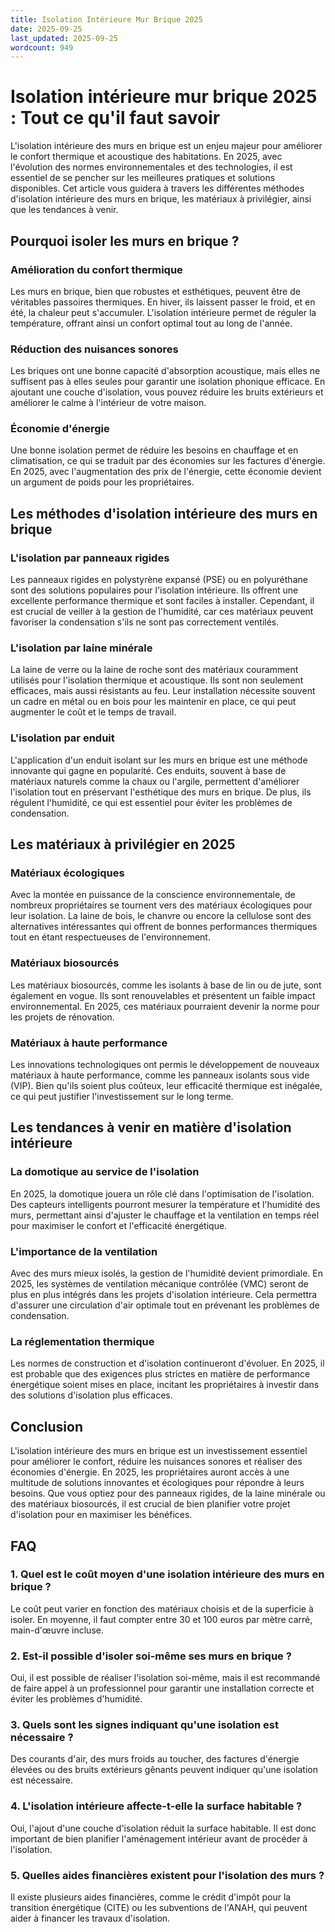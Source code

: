 ```yaml
---
title: Isolation Intérieure Mur Brique 2025
date: 2025-09-25
last_updated: 2025-09-25
wordcount: 949
---
```


# Isolation intérieure mur brique 2025 : Tout ce qu'il faut savoir

L'isolation intérieure des murs en brique est un enjeu majeur pour améliorer le confort thermique et acoustique des habitations. En 2025, avec l'évolution des normes environnementales et des technologies, il est essentiel de se pencher sur les meilleures pratiques et solutions disponibles. Cet article vous guidera à travers les différentes méthodes d'isolation intérieure des murs en brique, les matériaux à privilégier, ainsi que les tendances à venir.

## Pourquoi isoler les murs en brique ?

### Amélioration du confort thermique

Les murs en brique, bien que robustes et esthétiques, peuvent être de véritables passoires thermiques. En hiver, ils laissent passer le froid, et en été, la chaleur peut s'accumuler. L'isolation intérieure permet de réguler la température, offrant ainsi un confort optimal tout au long de l'année.

### Réduction des nuisances sonores

Les briques ont une bonne capacité d'absorption acoustique, mais elles ne suffisent pas à elles seules pour garantir une isolation phonique efficace. En ajoutant une couche d'isolation, vous pouvez réduire les bruits extérieurs et améliorer le calme à l'intérieur de votre maison.

### Économie d'énergie

Une bonne isolation permet de réduire les besoins en chauffage et en climatisation, ce qui se traduit par des économies sur les factures d'énergie. En 2025, avec l'augmentation des prix de l'énergie, cette économie devient un argument de poids pour les propriétaires.

## Les méthodes d'isolation intérieure des murs en brique

### L'isolation par panneaux rigides

Les panneaux rigides en polystyrène expansé (PSE) ou en polyuréthane sont des solutions populaires pour l'isolation intérieure. Ils offrent une excellente performance thermique et sont faciles à installer. Cependant, il est crucial de veiller à la gestion de l'humidité, car ces matériaux peuvent favoriser la condensation s'ils ne sont pas correctement ventilés.

### L'isolation par laine minérale

La laine de verre ou la laine de roche sont des matériaux couramment utilisés pour l'isolation thermique et acoustique. Ils sont non seulement efficaces, mais aussi résistants au feu. Leur installation nécessite souvent un cadre en métal ou en bois pour les maintenir en place, ce qui peut augmenter le coût et le temps de travail.

### L'isolation par enduit

L'application d'un enduit isolant sur les murs en brique est une méthode innovante qui gagne en popularité. Ces enduits, souvent à base de matériaux naturels comme la chaux ou l'argile, permettent d'améliorer l'isolation tout en préservant l'esthétique des murs en brique. De plus, ils régulent l'humidité, ce qui est essentiel pour éviter les problèmes de condensation.

## Les matériaux à privilégier en 2025

### Matériaux écologiques

Avec la montée en puissance de la conscience environnementale, de nombreux propriétaires se tournent vers des matériaux écologiques pour leur isolation. La laine de bois, le chanvre ou encore la cellulose sont des alternatives intéressantes qui offrent de bonnes performances thermiques tout en étant respectueuses de l'environnement.

### Matériaux biosourcés

Les matériaux biosourcés, comme les isolants à base de lin ou de jute, sont également en vogue. Ils sont renouvelables et présentent un faible impact environnemental. En 2025, ces matériaux pourraient devenir la norme pour les projets de rénovation.

### Matériaux à haute performance

Les innovations technologiques ont permis le développement de nouveaux matériaux à haute performance, comme les panneaux isolants sous vide (VIP). Bien qu'ils soient plus coûteux, leur efficacité thermique est inégalée, ce qui peut justifier l'investissement sur le long terme.

## Les tendances à venir en matière d'isolation intérieure

### La domotique au service de l'isolation

En 2025, la domotique jouera un rôle clé dans l'optimisation de l'isolation. Des capteurs intelligents pourront mesurer la température et l'humidité des murs, permettant ainsi d'ajuster le chauffage et la ventilation en temps réel pour maximiser le confort et l'efficacité énergétique.

### L'importance de la ventilation

Avec des murs mieux isolés, la gestion de l'humidité devient primordiale. En 2025, les systèmes de ventilation mécanique contrôlée (VMC) seront de plus en plus intégrés dans les projets d'isolation intérieure. Cela permettra d'assurer une circulation d'air optimale tout en prévenant les problèmes de condensation.

### La réglementation thermique

Les normes de construction et d'isolation continueront d'évoluer. En 2025, il est probable que des exigences plus strictes en matière de performance énergétique soient mises en place, incitant les propriétaires à investir dans des solutions d'isolation plus efficaces.

## Conclusion

L'isolation intérieure des murs en brique est un investissement essentiel pour améliorer le confort, réduire les nuisances sonores et réaliser des économies d'énergie. En 2025, les propriétaires auront accès à une multitude de solutions innovantes et écologiques pour répondre à leurs besoins. Que vous optiez pour des panneaux rigides, de la laine minérale ou des matériaux biosourcés, il est crucial de bien planifier votre projet d'isolation pour en maximiser les bénéfices.

## FAQ

### 1. Quel est le coût moyen d'une isolation intérieure des murs en brique ?

Le coût peut varier en fonction des matériaux choisis et de la superficie à isoler. En moyenne, il faut compter entre 30 et 100 euros par mètre carré, main-d'œuvre incluse.

### 2. Est-il possible d'isoler soi-même ses murs en brique ?

Oui, il est possible de réaliser l'isolation soi-même, mais il est recommandé de faire appel à un professionnel pour garantir une installation correcte et éviter les problèmes d'humidité.

### 3. Quels sont les signes indiquant qu'une isolation est nécessaire ?

Des courants d'air, des murs froids au toucher, des factures d'énergie élevées ou des bruits extérieurs gênants peuvent indiquer qu'une isolation est nécessaire.

### 4. L'isolation intérieure affecte-t-elle la surface habitable ?

Oui, l'ajout d'une couche d'isolation réduit la surface habitable. Il est donc important de bien planifier l'aménagement intérieur avant de procéder à l'isolation.

### 5. Quelles aides financières existent pour l'isolation des murs ?

Il existe plusieurs aides financières, comme le crédit d'impôt pour la transition énergétique (CITE) ou les subventions de l'ANAH, qui peuvent aider à financer les travaux d'isolation.